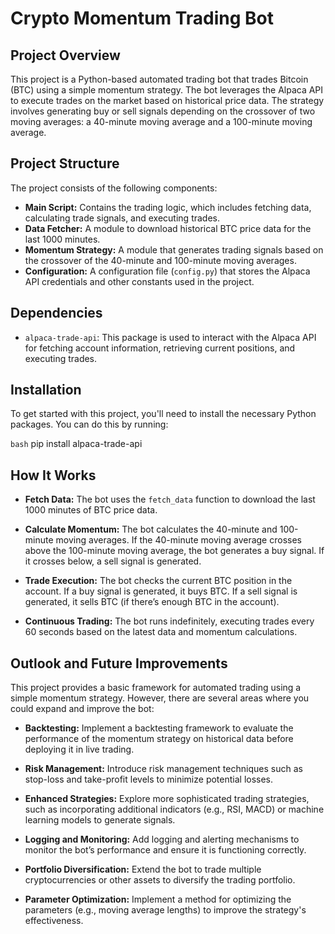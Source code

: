# Crypto Momentum Trading Bot

## Project Overview

This project is a Python-based automated trading bot that trades Bitcoin (BTC) using a simple momentum strategy. The bot leverages the Alpaca API to execute trades on the market based on historical price data. The strategy involves generating buy or sell signals depending on the crossover of two moving averages: a 40-minute moving average and a 100-minute moving average.

## Project Structure

The project consists of the following components:

- **Main Script:** Contains the trading logic, which includes fetching data, calculating trade signals, and executing trades.
- **Data Fetcher:** A module to download historical BTC price data for the last 1000 minutes.
- **Momentum Strategy:** A module that generates trading signals based on the crossover of the 40-minute and 100-minute moving averages.
- **Configuration:** A configuration file (`config.py`) that stores the Alpaca API credentials and other constants used in the project.

## Dependencies

- `alpaca-trade-api`: This package is used to interact with the Alpaca API for fetching account information, retrieving current positions, and executing trades.

## Installation

To get started with this project, you'll need to install the necessary Python packages. You can do this by running:

```bash```
pip install alpaca-trade-api

## How It Works

- **Fetch Data:** The bot uses the `fetch_data` function to download the last 1000 minutes of BTC price data.

- **Calculate Momentum:** The bot calculates the 40-minute and 100-minute moving averages. If the 40-minute moving average crosses above the 100-minute moving average, the bot generates a buy signal. If it crosses below, a sell signal is generated.

- **Trade Execution:** The bot checks the current BTC position in the account. If a buy signal is generated, it buys BTC. If a sell signal is generated, it sells BTC (if there’s enough BTC in the account).

- **Continuous Trading:** The bot runs indefinitely, executing trades every 60 seconds based on the latest data and momentum calculations.

## Outlook and Future Improvements

This project provides a basic framework for automated trading using a simple momentum strategy. However, there are several areas where you could expand and improve the bot:

- **Backtesting:** Implement a backtesting framework to evaluate the performance of the momentum strategy on historical data before deploying it in live trading.

- **Risk Management:** Introduce risk management techniques such as stop-loss and take-profit levels to minimize potential losses.

- **Enhanced Strategies:** Explore more sophisticated trading strategies, such as incorporating additional indicators (e.g., RSI, MACD) or machine learning models to generate signals.

- **Logging and Monitoring:** Add logging and alerting mechanisms to monitor the bot’s performance and ensure it is functioning correctly.

- **Portfolio Diversification:** Extend the bot to trade multiple cryptocurrencies or other assets to diversify the trading portfolio.

- **Parameter Optimization:** Implement a method for optimizing the parameters (e.g., moving average lengths) to improve the strategy's effectiveness.

